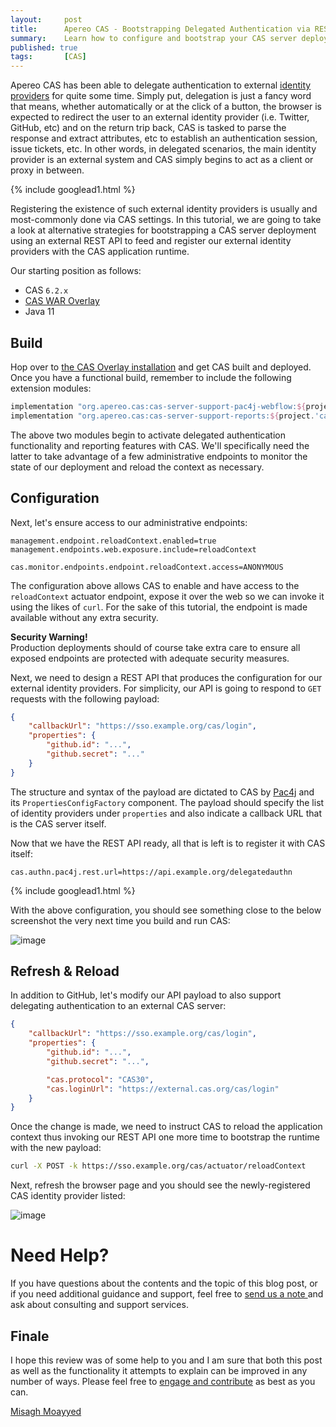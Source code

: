 ```yaml
---
layout:     post
title:      Apereo CAS - Bootstrapping Delegated Authentication via REST
summary:    Learn how to configure and bootstrap your CAS server deployment for delegated authentication via an external REST API.
published: true
tags:       [CAS]
---
```


Apereo CAS has been able to delegate authentication to external [identity providers](https://apereo.github.io/cas/6.2.x/integration/Delegate-Authentication.html) for quite some time. Simply put, delegation is just a fancy word that means, whether automatically or at the click of a button, the browser is expected to redirect the user to an external identity provider (i.e. Twitter, GitHub, etc) and on the return trip back, CAS is tasked to parse the response and extract attributes, etc to establish an authentication session, issue tickets, etc. In other words, in delegated scenarios, the main identity provider is an external system and CAS simply begins to act as a client or proxy in between.

{% include googlead1.html  %}

Registering the existence of such external identity providers is usually and most-commonly done via CAS settings. In this tutorial, we are going to take a look at alternative strategies for bootstrapping a CAS server deployment using an external REST API to feed and register our external identity providers with the CAS application runtime.

Our starting position as follows:

- CAS `6.2.x`
- [CAS WAR Overlay](https://github.com/apereo/cas-overlay-template)
- Java 11

## Build

Hop over to [the CAS Overlay installation](https://github.com/apereo/cas-overlay-template) and get CAS built and deployed. Once you have a functional build, remember to include the following extension modules:

```groovy
implementation "org.apereo.cas:cas-server-support-pac4j-webflow:${project.'cas.version'}"
implementation "org.apereo.cas:cas-server-support-reports:${project.'cas.version'}"
```

The above two modules begin to activate delegated authentication functionality and reporting features with CAS. We'll specifically need the latter to take advantage of a few administrative endpoints to monitor the state of our deployment and reload the context as necessary.  

## Configuration

Next, let's ensure access to our administrative endpoints:

```properties
management.endpoint.reloadContext.enabled=true
management.endpoints.web.exposure.include=reloadContext

cas.monitor.endpoints.endpoint.reloadContext.access=ANONYMOUS
```

The configuration above allows CAS to enable and have access to the `reloadContext` actuator endpoint, expose it over the web so we can invoke it using the likes of `curl`. For the sake of this tutorial, the endpoint is made available without any extra security. 

<div class="alert alert-warning">
<strong>Security Warning!</strong><br/>Production deployments should of course take extra care to ensure all exposed endpoints are protected with adequate security measures.
</div>

Next, we need to design a REST API that produces the configuration for our external identity providers. For simplicity, our API is going to respond to `GET` requests with the following payload:

```json
{
    "callbackUrl": "https://sso.example.org/cas/login",
    "properties": {
        "github.id": "...",
        "github.secret": "..."
    }
}
```

The structure and syntax of the payload are dictated to CAS by [Pac4j](https://github.com/pac4j/pac4j) and its `PropertiesConfigFactory` component. The payload should specify the list of identity providers under `properties`
and also indicate a callback URL that is the CAS server itself.

Now that we have the REST API ready, all that is left is to register it with CAS itself:

```properties
cas.authn.pac4j.rest.url=https://api.example.org/delegatedauthn
```

{% include googlead1.html  %}

With the above configuration, you should see something close to the below screenshot the very next time you build and run CAS:

![image](https://user-images.githubusercontent.com/1205228/78877156-a82c9100-7a65-11ea-905f-fd100b67f89a.png)

## Refresh & Reload

In addition to GitHub, let's modify our API payload to also support delegating authentication to an external CAS server:

```json
{
    "callbackUrl": "https://sso.example.org/cas/login",
    "properties": {
        "github.id": "...",
        "github.secret": "...",

        "cas.protocol": "CAS30",
        "cas.loginUrl": "https://external.cas.org/cas/login"
    }
}
```

Once the change is made, we need to instruct CAS to reload the application context thus invoking our REST API one more time to bootstrap the runtime with the new payload:

```bash
curl -X POST -k https://sso.example.org/cas/actuator/reloadContext
```

Next, refresh the browser page and you should see the newly-registered CAS identity provider listed:

![image](https://user-images.githubusercontent.com/1205228/78877711-8a136080-7a66-11ea-968a-9f1b0197791d.png)


# Need Help?

If you have questions about the contents and the topic of this blog post, or if you need additional guidance and support, feel free to [send us a note ](/#contact-section-header) and ask about consulting and support services.

## Finale

I hope this review was of some help to you and I am sure that both this post as well as the functionality it attempts to explain can be improved in any number of ways. Please feel free to [engage and contribute](https://apereo.github.io/cas/developer/Contributor-Guidelines.html) as best as you can.

[Misagh Moayyed](https://fawnoos.com)